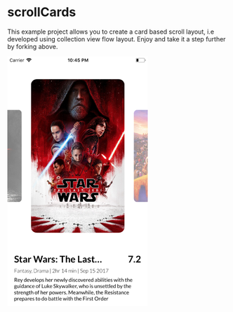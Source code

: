 # scrollCards
This example project allows you to create a card based scroll layout, i.e developed using collection view flow layout. Enjoy 
and take it a step further by forking above.

<img src="images/SimulatorScreenShot-iPhone8-2018-01-18at22.45.22.png" width="320">
